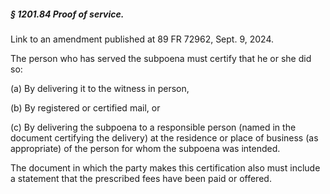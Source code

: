 ##### § 1201.84 Proof of service. #####

Link to an amendment published at 89 FR 72962, Sept. 9, 2024.

The person who has served the subpoena must certify that he or she did so:

(a) By delivering it to the witness in person,

(b) By registered or certified mail, or

(c) By delivering the subpoena to a responsible person (named in the document certifying the delivery) at the residence or place of business (as appropriate) of the person for whom the subpoena was intended.

The document in which the party makes this certification also must include a statement that the prescribed fees have been paid or offered.